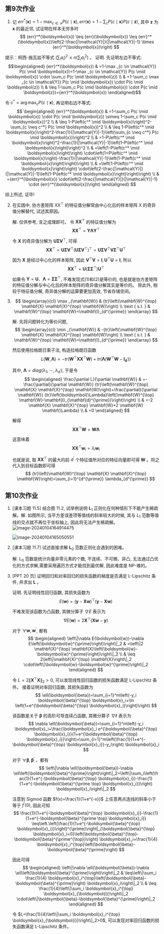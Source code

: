 
## 第9次作业

1. 记 ${err}^*(\boldsymbol{x})=1-\max _{c \in \mathcal{Y}} P(c \mid \boldsymbol{x}), {err}(\boldsymbol{x})=1-\sum_c P(c \mid \boldsymbol{x}) P(c \mid \boldsymbol{z})$, 其中 $\boldsymbol{z}$ 为 $\boldsymbol{x}$ 的最近邻, 试证明在样本无穷多时
$$
{err}^*(\boldsymbol{x}) \leq {err}(\boldsymbol{x}) \leq {err}^*(\boldsymbol{x})\left(2-\frac{|\mathcal{Y}|}{|\mathcal{Y}|-1} \times {err}^*(\boldsymbol{x})\right)
$$

提示：柯西-施瓦兹不等式 $\left(\sum_i a_i\right)^2 \leq n\left(\sum_i a_i^2\right)$ 。
证明. 先证明左边不等式:
$$\begin{aligned}
{err}^*(\boldsymbol{x}) & =1-\max _{c \in \mathcal{Y}} P(c \mid \boldsymbol{x})=1-\max _{c \in \mathcal{Y}} P(c \mid \boldsymbol{x}) \cdot \sum_c P(c \mid \boldsymbol{z}) \\
& =1-\sum_c \max _{c \in \mathcal{Y}} P(c \mid \boldsymbol{x}) \cdot P(c \mid \boldsymbol{z}) \\
& \leq 1-\sum_c P(c \mid \boldsymbol{x}) \cdot P(c \mid \boldsymbol{z})={err}^*(\boldsymbol{x})
\end{aligned}$$

令 $c^*=\arg \max _c P(c \mid \boldsymbol{x})$, 再证明右边不等式:
$$
\begin{aligned}
{err}^*(\boldsymbol{x}) & =1-\sum_c P(c \mid \boldsymbol{x}) \cdot P(c \mid \boldsymbol{z}) \simeq 1-\sum_c P(c \mid \boldsymbol{x})^2 \\
& \leq 1-P\left(c^* \mid \boldsymbol{x}\right)^2-\sum_{c \neq c^*} P(c \mid \boldsymbol{x})^2 \\
& \leq 1-P\left(c^* \mid \boldsymbol{x}\right)^2-\frac{1}{|\mathcal{Y}|-1}\left(\sum_{c \neq c^*} P(c \mid \boldsymbol{x})\right)^2 \\
& =1-P\left(c^* \mid \boldsymbol{x}\right)^2-\frac{1}{|\mathcal{Y}|-1}\left(1-P\left(c^* \mid \boldsymbol{x}\right)\right)^2 \\
& =\left(1-P\left(c^* \mid \boldsymbol{x}\right)\right) \cdot\left(1+P\left(c^* \mid \boldsymbol{x}\right)-\frac{1}{|\mathcal{Y}|-1}\left(1-P\left(c^* \mid \boldsymbol{x}\right)\right)\right) \\
& =\left(1-P\left(c^* \mid \boldsymbol{x}\right)\right) \cdot\left(2-\frac{|\mathcal{Y}|}{|\mathcal{Y}|-1}\left(1-P\left(c^* \mid \boldsymbol{x}\right)\right)\right) \\
& ={err}^*(\boldsymbol{x}) \cdot\left(2-\frac{|\mathcal{Y}|}{|\mathcal{Y}|-1} \cdot {err}^*(\boldsymbol{x})\right)
\end{aligned}
$$

综上所述, 证毕!



2. 在实践中, 协方差矩阵 $\mathrm{XX}^{\top}$ 的特征值分解常由中心化后的样本矩阵 $\mathrm{X}$ 的奇异值分解替代, 试述其原因。

   解. 仅供参考, 言之成理即可。
   令 $\mathbf{X X}^{\top}$ 的特征值分解为
   $$
   \mathbf{X} \mathbf{X}^{\top}=\mathbf{Y} \boldsymbol{\Lambda} \mathbf{Y}^{\top}
   $$

   令 $\mathbf{X}$ 的奇异值分解为 $\mathbf{U} \boldsymbol{\Sigma} \mathbf{V}^{\top}$, 可得
   $$
   \mathbf{X} \mathbf{X}^{\top}=\mathbf{U} \boldsymbol{\Sigma} \mathbf{V}^{\top}\left(\mathbf{U} \boldsymbol{\Sigma} \mathbf{V}^{\top}\right)^{\top}=\mathbf{U} \boldsymbol{\Sigma} \mathbf{V}^{\top} \mathbf{V} \boldsymbol{\Sigma}^{\top} \mathbf{U}^{\top}
   $$

   因为 $\mathbf{X}$ 是经过中心化的样本矩阵, 因此 $\mathbf{V}^{\top} \mathbf{V}=\mathbf{I}, \mathbf{U}^{\top} \mathbf{U}=\mathbf{I}$, 所以
   $$
   \mathbf{X} \mathbf{X}^{\top}=\mathbf{U}\left(\boldsymbol{\Sigma} \boldsymbol{\Sigma}^{\top}\right) \mathbf{U}^{\top}
   $$

   如果令 $\mathbf{Y}=\mathbf{U} 、 \boldsymbol{\Lambda}=\boldsymbol{\Sigma} \boldsymbol{\Sigma}^{\top}$, 不难发现式(1)和(2)是等价的, 也是就是协方差矩阵的特征值分解与中心化后的样本矩阵的奇异值分解其实是等价的。
   除此外, 相较于特征值分解, 奇异值分解的运算要更加高效, 节省存储空间。


3. $$
   \begin{array}{cl}
   \max _{\mathbf{W}} & {tr}\left(\mathbf{W}^{\top} \mathbf{X} \mathbf{X}^{\top} \mathbf{W}\right) \\
   \text { s.t. } & \mathbf{W}^{\top} \mathbf{W}=\mathbf{I}_{d^{\prime}}
   \end{array}
   $$

   解. 先将问题转化为等价问题,
   $$
   \begin{array}{cl}
   \min _{\mathbf{W}} & -{tr}\left(\mathbf{W}^{\top} \mathbf{X} \mathbf{X}^{\top} \mathbf{W}\right) \\
   \text { s.t. } & \mathbf{W}^{\top} \mathbf{W}=\mathbf{I}_{d^{\prime}}
   \end{array}
   $$

   然后使用拉格朗日乘子法, 构造拉格朗日函数
   $$
   L(\mathbf{W}, \boldsymbol{\Lambda})=-{tr}\left(\mathbf{W}^{\top} \mathbf{X} \mathbf{X}^{\top} \mathbf{W}\right)+{tr}\left(\boldsymbol{\Lambda}\left(\mathbf{W}^{\top} \mathbf{W}-\mathbf{I}_{\mathbf{d}^{\prime}}\right)\right)
   $$

   其中, $\boldsymbol{\Lambda}={diag}\left(\lambda_1, \cdots, \lambda_{d^{\prime}}\right)$, 于是令
   $$
   \begin{aligned}
   \frac{\partial L}{\partial \mathbf{W}} & =-\frac{\partial}{\partial \mathbf{W}} {tr}\left(\mathbf{W}^{\top} \mathbf{X} \mathbf{X}^{\top} \mathbf{W}\right)+\frac{\partial}{\partial \mathbf{W}} {tr}\left(\boldsymbol{\Lambda}\left(\mathbf{W}^{\top} \mathbf{W}-\mathbf{I}_{\mathbf{d}^{\prime}}\right)\right) \\
   & =-2 \mathbf{X} \mathbf{X}^{\top} \mathbf{W}+2 \mathbf{W} \mathbf{\Lambda} \\
   & =0
   \end{aligned}
   $$

   解得
   $$
   \mathbf{X} \mathbf{X}^{\top} \mathbf{W}=\mathbf{W} \mathbf{\Lambda}
   $$

   这意味着
   $$
   \mathbf{X X}^{\top} \boldsymbol{w}_i=\lambda_i \boldsymbol{w}_i
   $$

   也就是说, 取 $\mathbf{X} \mathbf{X}^{\top}$ 的最大的前 $d^{\prime}$ 个特征值所对应的特征向量即可得 $\mathbf{W}$ 。将之代入到目标函数即可得
   $$
   {tr}\left(\mathbf{W}^{\top} \mathbf{X} \mathbf{X}^{\top} \mathbf{W}\right)=\sum_{i=1}^{d^{\prime}} \lambda_{d^{\prime}}
   $$

## 第10次作业
1. [课本习题 11.5] 结合图 11.2, 试举例说明 $\mathbf{L}_1$ 正则化在何种情形下不能产生稀疏解。解. 如图所示, 当平方差误差项等值线的斜率较大的时候, 其与 $L_1$ 范数等值线的交点就不再位于坐标轴上, 因此将无法产生稀疏解。
   ![image-20240104164914475](HW9&10%E8%A7%A3%E7%AD%94.assets/image-20240104164914475.png)

   ![image-20240104165050551](HW9&10%E8%A7%A3%E7%AD%94.assets/image-20240104165050551.png)

2. [课本习题 11.7] 试述直接求解 $\mathbf{L}_0$ 范数正则化会遇到的困难。

   解. $\mathrm{L}_0$ 范数是统计向量非零元素的个数, 不连续、不可微、非凸, 无法通过凸优化的方式求解,需要采用遍历方式才能找到最优解, 因此难度是 NP-难的。

3. [PPT 20 页] 证明回归和对率回归的损失函数的梯度是否满足 L-Lipschitz 条件, 并求出 $\mathbf{L}$ 。

   证明. 先证明线性回归函数, 其损失函数为
   $$
   E(\boldsymbol{w})=(\boldsymbol{y}-\mathbf{X} \boldsymbol{w})^{\top}(\boldsymbol{y}-\mathbf{X} \boldsymbol{w})
   $$

   不难发现该函数为凸函数, 其微分算子 $\nabla E$ 表示为
   $$
   \nabla E(\boldsymbol{w})=2 \mathbf{X}^{\top}(\mathbf{X} \boldsymbol{w}-\boldsymbol{y})
   $$

   对于 $\forall \boldsymbol{w}, \boldsymbol{w}^{\prime}$, 都有
   $$
   \begin{aligned}
   \left\|\nabla E(\boldsymbol{w})-\nabla E\left(\boldsymbol{w}^{\prime}\right)\right\|_2 & =\left\|2 \mathbf{X}^{\top} \mathbf{X}\left(\boldsymbol{w}-\boldsymbol{w}^{\prime}\right)\right\|_2 \\
   & \leq 2\left\|\mathbf{X}^{\top} \mathbf{X}\right\|_2 \cdot\left\|\boldsymbol{w}-\boldsymbol{w}^{\prime}\right\|_2
   \end{aligned}
   $$

   令 $L=2\left\|\mathbf{X}^{\top} \mathbf{X}\right\|_2>0$, 可以发现线性回归函数的损失函数满足 L-Lipschitz 条件。
   接着证明对率回归函数, 其损失函数为
   $$
   \ell(\boldsymbol{\beta})=\sum_{i=1}^m\left(-y_i \boldsymbol{\beta}^{\top} \boldsymbol{x}_i+\ln \left(1+e^{\boldsymbol{\beta}^{\top} \boldsymbol{x}_i}\right)\right)
   $$

   该函数是关于 $\boldsymbol{\beta}$ 的高阶可导连续凸函数, 其微分算子 $\nabla \ell$ 表示为
   $$
   \nabla \ell(\boldsymbol{\beta})=\sum_{i=1}^m\left(-y_i \boldsymbol{x}_i+\frac{\boldsymbol{x}_i e^{\boldsymbol{\beta}^{\top} \boldsymbol{x}_i}}{1+e^{\boldsymbol{\beta}^{\top} \boldsymbol{x}_i}}\right)=\sum_{i=1}^m\left(\frac{1}{1+e^{-\boldsymbol{\beta}^{\top} \boldsymbol{x}_i}}-y_i\right) \boldsymbol{x}_i
   $$

   对于 $\forall \boldsymbol{\beta}, \boldsymbol{\beta}^{\prime}$ ，都有
   $$
   \left\|\nabla \ell(\boldsymbol{\beta})-\nabla \ell\left(\boldsymbol{\beta}^{\prime}\right)\right\|_2=\left\|\sum_i\left(\frac{1}{1+e^{-\boldsymbol{\beta}^{\top} \boldsymbol{x}_i}}-\frac{1}{1+e^{-\boldsymbol{\beta}^{\prime \top} \boldsymbol{x}_i}}\right) \boldsymbol{x}_i\right\|_2
   $$

   注意到 Sigmod 函数 $f(x)=\frac{1}{1+e^{-x}}$ 上任意两点连线的斜率小于等于 $f^{\prime}(0)$, 因此可知
   $$
   \frac{1}{1+e^{-\boldsymbol{\beta}^{\top} \boldsymbol{x}_i}}-\frac{1}{1+e^{-\boldsymbol{\beta}^{\prime \top} \boldsymbol{x}_i}} \leq\left.\left(\frac{1}{1+e^{-\boldsymbol{\beta}^{\top} \boldsymbol{x}_i}}\right)^{\prime}\right|_{\boldsymbol{\beta}^{\top} \boldsymbol{x}_i=0}\left(\boldsymbol{\beta}^{\top}-\boldsymbol{\beta}^{\prime^{\top}}\right) \boldsymbol{x}_i=\frac{1}{4} \boldsymbol{x}_i^{\top}\left(\boldsymbol{\beta}-\boldsymbol{\beta}^{\prime}\right)
   $$

   因此可得
   $$
   \begin{aligned}
   \left\|\nabla \ell(\boldsymbol{\beta})-\nabla \ell\left(\boldsymbol{\beta}^{\prime}\right)\right\|_2 & \leq\left\|\sum_i \frac{1}{4} \boldsymbol{x}_i^{\top}\left(\boldsymbol{\beta}-\boldsymbol{\beta}^{\prime}\right) \boldsymbol{x}_i\right\|_2 \\
   & \leq \frac{1}{4}\left\|\sum_i \boldsymbol{x}_i^{\top} \boldsymbol{x}_{\boldsymbol{i}}\right\|_2 \cdot\left\|\boldsymbol{\beta}-\boldsymbol{\beta}^{\prime}\right\|_2
   \end{aligned}
   $$

   令 $L=\frac{1}{4}\left\|\sum_i \boldsymbol{x}_i^{\top} \boldsymbol{x}_{\boldsymbol{i}}\right\|_2>0$, 可以发现对率回归函数的损失函数满足 L-Lipschitz 条件。